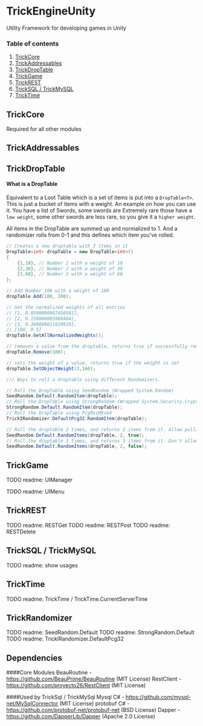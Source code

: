 # TrickEngineUnity
Utility Framework for developing games in Unity

### Table of contents
1. [TrickCore](#trickcore)
2. [TrickAddressables](#trickaddressables)
3. [TrickDropTable](#trickdroptable)
4. [TrickGame](#trickgame)
5. [TrickREST](#trickrest)
6. [TrickSQL / TrickMySQL](#tricksql--trickmysql)
7. [TrickTime](#tricktime)

## TrickCore
Required for all other modules

## TrickAddressables

## TrickDropTable

#### What is a DropTable
Equivalent to a Loot Table which is a set of items is put into a ``DropTable<T>``. This is just a bucket of items with a weight. 
An example on how you can use it. You have a list of Swords, some swords are Extremely rare those have a `low weight`, some other swords are less rare, so you give it a `higher weight`. 

All items in the DropTable are summed up and normalized to 1. And a randomizer rolls from 0-1 and this defines which item you've rolled.

````csharp
// Creates a new droptable with 3 items in it 
DropTable<int> dropTable = new DropTable<int>()
{
    {1,10}, // Number 1 with a weight of 10 
    {2,30}, // Number 2 with a weight of 30  
    {3,60}, // Number 3 with a weight of 60
};

// Add Number 100 with a weight of 100
dropTable.Add(100, 100);

// Get the normalized weights of all entries
// [1, 0.0500000007450581],
// [2, 0.150000005960464],
// [3, 0.300000011920929],
// [100, 0.5]
dropTable.GetAllNormalizedWeights();

// removes a value from the droptable, returns true if successfully removed
dropTable.Remove(100);

// sets the weight of a value, returns true if the weight is set
dropTable.SetObjectWeight(3,160);

/// Ways to roll a droptable using different Randomizers.

// Roll the DropTable using SeedRandom (Wrapped System.Random)
SeedRandom.Default.RandomItem(dropTable);
// Roll the DropTable using StrongRandom (Wrapped System.Security.Cryptography.RandomNumberGenerator)
StrongRandom.Default.RandomItem(dropTable);
// Roll the DropTable using PcgRxsMXs64
TrickIRandomizer.DefaultPcg32.RandomItem(dropTable);

// Roll the droptable 2 times, and returns 2 items from it. Allow pulling duplicates
SeedRandom.Default.RandomItems(dropTable, 2, true);
// Roll the droptable 3 times, and returns 3 items from it. Don't allow pulling duplicates
SeedRandom.Default.RandomItems(dropTable, 2, false);
````

## TrickGame

TODO readme: UIManager

TODO readme: UIMenu

## TrickREST

TODO readme: RESTGet<T>
TODO readme: RESTPost<T>
TODO readme: RESTDelete<T>

## TrickSQL / TrickMySQL

TODO readme: show usages


## TrickTime

TODO readme: TrickTime / TrickTime.CurrentServerTime

## TrickRandomizer

TODO readme: SeedRandom.Default
TODO readme: StrongRandom.Default
TODO readme: TrickIRandomizer.DefaultPcg32

## Dependencies

####Core Modules
BeauRoutine - https://github.com/BeauPrime/BeauRoutine (MIT License)
RestClient - https://github.com/proyecto26/RestClient (MIT License)

####Used by TrickSql / TrickMySql
Mysql C# - https://github.com/mysql-net/MySqlConnector (MIT License)
protobuf C# - https://github.com/protobuf-net/protobuf-net (BSD License)
Dapper - https://github.com/DapperLib/Dapper (Apache 2.0 License)
